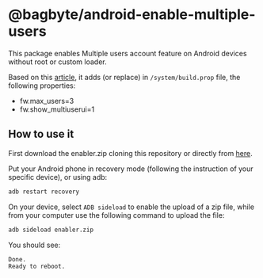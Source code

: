 # @bagbyte/android-enable-multiple-users
This package enables Multiple users account feature on Android devices without root or custom loader.

Based on this [article](https://beebom.com/how-enable-multiple-user-accounts-any-android/), it adds
(or replace) in `/system/build.prop` file, the following properties:
* fw.max_users=3
* fw.show_multiuserui=1

## How to use it

First download the enabler.zip cloning this repository or directly from [here](https://raw.githubusercontent.com/bagbyte/android-enable-multiple-users/master/enabler.zip).

Put your Android phone in recovery mode (following the instruction of your specific device), or
using adb:

```bash
adb restart recovery
```

On your device, select `ADB sideload` to enable the upload of a zip file, while from your computer
use the following command to upload the file:

```bash
adb sideload enabler.zip
```

You should see:

```bash
Done.
Ready to reboot.
```
